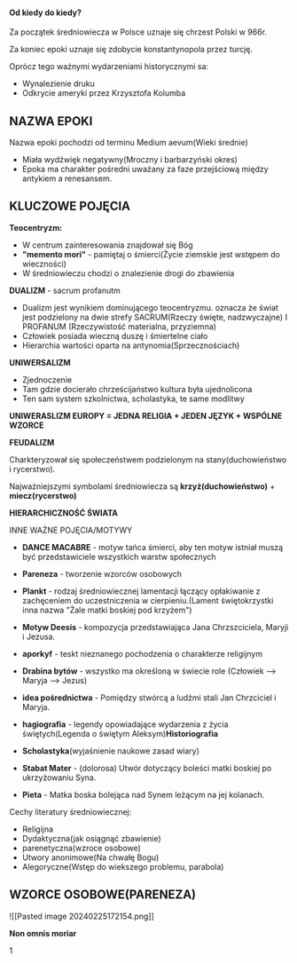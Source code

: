 #### Od kiedy do kiedy? 
Za początek średniowiecza w Polsce uznaje się chrzest Polski w 966r.

Za koniec epoki uznaje się zdobycie konstantynopola przez turcję.


Oprócz tego ważnymi wydarzeniami historycznymi sa:
- Wynalezienie druku
- Odkrycie ameryki przez Krzysztofa Kolumba

## NAZWA EPOKI

Nazwa epoki pochodzi od terminu Medium aevum(Wieki średnie)

- Miała wydźwięk negatywny(Mroczny i barbarzyński okres)
- Epoka ma charakter pośredni uważany za faze przejściową między antykiem a renesansem.

## KLUCZOWE POJĘCIA



**Teocentryzm:**
- W centrum zainteresowania znajdował się Bóg
- **"memento mori"** - pamiętaj o śmierci(Życie ziemskie jest wstępem do wieczności)
- W średniowieczu chodzi o znalezienie drogi do zbawienia

**DUALIZM** - sacrum profanutm

- Dualizm jest wynikiem dominującego teocentryzmu. oznacza że świat jest podzielony na dwie strefy SACRUM(Rzeczy święte, nadzwyczajne) I PROFANUM (Rzeczywistość materialna, przyziemna)
- Człowiek posiada wieczną duszę i śmiertelne ciało
- Hierarchia wartości oparta na antynomia(Sprzecznościach)

**UNIWERSALIZM**

- Zjednoczenie
- Tam gdzie docierało chrześcijaństwo kultura była ujednolicona
- Ten sam system szkolnictwa, scholastyka, te same modlitwy


**UNIWERASLIZM EUROPY = JEDNA RELIGIA + JEDEN JĘZYK + WSPÓLNE WZORCE**

**FEUDALIZM**

Charkteryzował się społeczeństwem podzielonym na stany(duchowieństwo i rycerstwo).

Najważniejszymi symbolami średniowiecza są **krzyż(duchowieństwo)** + **miecz(rycerstwo)**

**HIERARCHICZNOŚĆ ŚWIATA**


INNE WAŻNE POJĘCIA/MOTYWY

- **DANCE MACABRE** - motyw tańca śmierci, aby ten motyw istniał muszą być przedstawiciele wszystkich warstw społecznych

- **Pareneza** - tworzenie wzorców osobowych
  
- **Plankt** - rodzaj średniowiecznej lamentacji łączący opłakiwanie z zachęceniem do uczestniczenia w cierpieniu.(Lament świętokrzystki inna nazwa "Żale matki boskiej pod krzyżem")
  
- **Motyw Deesis** - kompozycja przedstawiająca Jana Chrzszciciela, Maryji i Jezusa.
  
- **aporkyf** - teskt nieznanego pochodzenia o charakterze religijnym
  
- **Drabina bytów** - wszystko ma określoną w świecie role (Człowiek --> Maryja --> Jezus)
  
- **idea pośrednictwa** - Pomiędzy stwórcą a ludźmi stali Jan Chrzciciel i Maryja.
  
- **hagiografia** - legendy opowiadające wydarzenia z życia świętych(Legenda o świętym Aleksym)<b>Historiografia</b>

  
- **Scholastyka**(wyjaśnienie naukowe zasad wiary)
  
- **Stabat Mater** - (dolorosa) Utwór dotyczący boleści matki boskiej po ukrzyżowaniu Syna.
  
- **Pieta** - Matka boska bolejąca nad Synem leżącym na jej kolanach.

Cechy literatury średniowiecznej:
- Religijna
- Dydaktyczna(jak osiągnąć zbawienie)
- parenetyczna(wzroce osobowe)
- Utwory anonimowe(Na chwałę Bogu)
- Alegoryczne(Wstęp do wiekszego problemu, parabola)

## WZORCE OSOBOWE(PARENEZA)
![[Pasted image 20240225172154.png]]





**Non omnis moriar**
























1






